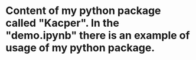 # Content of my python package called "Kacper". In the "demo.ipynb" there is an example of usage of my python package.
